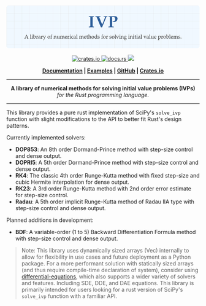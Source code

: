 <p align="center">
  <img src="./assets/logo.svg" width="1000" alt="ivp">
</p>

<p align="center">
    <a href="https://crates.io/crates/ivp">
        <img src="https://img.shields.io/crates/v/ivp.svg?style=flat-square" alt="crates.io">
    </a>
    <a href="https://docs.rs/ivp">
        <img src="https://docs.rs/ivp/badge.svg" alt="docs.rs">
    </a>
    <a href="https://github.com/Ryan-D-Gast/ivp/blob/main/LICENSE">
        <img src="https://img.shields.io/badge/License-Apache%202.0-blue.svg">
    </a>
</p>

<p align="center">
    <strong>
        <a href="https://docs.rs/ivp/latest/ivp/">Documentation</a> |
        <a href="./examples/">Examples</a> |
        <a href="https://github.com/Ryan-D-Gast/ivp">GitHub</a> |
        <a href="https://crates.io/crates/ivp">Crates.io</a>
    </strong>
</p>

-----

<p align="center">
<b>A library of numerical methods for solving initial value problems (IVPs)</b><br>
<i>for the Rust programming language.</i>
</p>

-----

This library provides a pure rust implementation of SciPy's `solve_ivp` function with slight modifications to the API to better fit Rust's design patterns.

Currently implemented solvers:
-   **DOP853**: An 8th order Dormand-Prince method with step-size control and dense output.
-   **DOPRI5**: A 5th order Dormand-Prince method with step-size control and dense output.
-   **RK4**: The classic 4th order Runge-Kutta method with fixed step-size and cubic Hermite interpolation for dense output.
-   **RK23**: A 3rd order Runge-Kutta method with 2nd order error estimate for step-size control.
-   **Radau**: A 5th order implicit Runge-Kutta method of Radau IIA type with step-size control and dense output.

Planned additions in development:
-   **BDF**: A variable-order (1 to 5) Backward Differentiation Formula method with step-size control and dense output.

> Note: This library uses dynamically sized arrays (Vec) internally to allow for flexibility in use cases and future deployment as a Python package. For a more performant solution with statically sized arrays (and thus require compile-time declaration of system), consider using [differential-equations](https://github.com/Ryan-D-Gast/differential-equations), which also supports a wider variety of solvers and features. Including SDE, DDE, and DAE equations. This library is primarily intended for users looking for a rust version of SciPy's `solve_ivp` function with a familiar API.